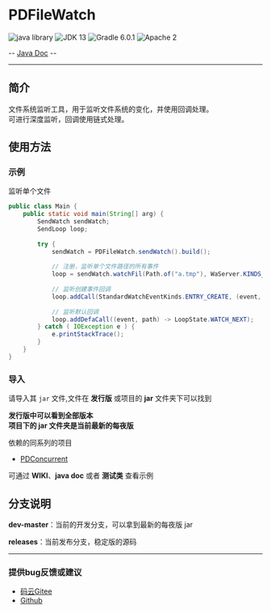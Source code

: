 # PDFileWatch

![java library](https://img.shields.io/badge/type-Libary-gr.svg "type")
![JDK 13](https://img.shields.io/badge/JDK-13-green.svg "SDK")
![Gradle 6.0.1](https://img.shields.io/badge/Gradle-6.0.1-04303b.svg "tool")
![Apache 2](https://img.shields.io/badge/license-Apache%202-blue.svg "License")

-- [Java Doc](https://apidoc.gitee.com/PatternDirClean/PDFileWatch) --

-------------------------------------------------------------------------------

## 简介

文件系统监听工具，用于监听文件系统的变化，并使用回调处理。<br/>
可进行深度监听，回调使用链式处理。

## 使用方法

### 示例
监听单个文件
```java
public class Main {
    public static void main(String[] arg) {
        SendWatch sendWatch;
        SendLoop loop;
        
        try {
            sendWatch = PDFileWatch.sendWatch().build();
        
            // 注册，监听单个文件路径的所有事件
            loop = sendWatch.watchFil(Path.of("a.tmp"), WaServer.KINDS_ALL);
        
            // 监听创建事件回调
            loop.addCall(StandardWatchEventKinds.ENTRY_CREATE, (event, path) -> LoopState.WATCH_NEXT);
        
            // 监听默认回调
            loop.addDefaCall((event, path) -> LoopState.WATCH_NEXT);
        } catch ( IOException e ) {
            e.printStackTrace();
        }
    }
}
```

### 导入
请导入其 `jar` 文件,文件在 **发行版** 或项目的 **jar** 文件夹下可以找到

**发行版中可以看到全部版本<br/>项目下的 jar 文件夹是当前最新的每夜版**

依赖的同系列的项目
- [PDConcurrent](https://gitee.com/PatternDirClean/PDConcurrent)

可通过 **WIKI**、**java doc** 或者 **测试类** 查看示例

## 分支说明
**dev-master**：当前的开发分支，可以拿到最新的每夜版 jar

**releases**：当前发布分支，稳定版的源码

-------------------------------------------------------------------------------

### 提供bug反馈或建议

- [码云Gitee](https://gitee.com/PatternDirClean/PDFileWatch/issues)
- [Github](https://github.com/PatternDirClean/PDFileWatch/issues)